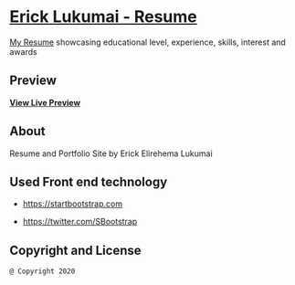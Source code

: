# [Erick Lukumai - Resume](http://e60s.co)

[My Resume](http://e60s.co) showcasing educational level, experience, skills, interest and awards
## Preview

<!-- [![Resume Preview]() -->

**[View Live Preview](http://e60s.co)**

## About

Resume and Portfolio Site by Erick Elirehema Lukumai

## Used Front end technology
* https://startbootstrap.com

* https://twitter.com/SBootstrap

## Copyright and License
	@ Copyright 2020
